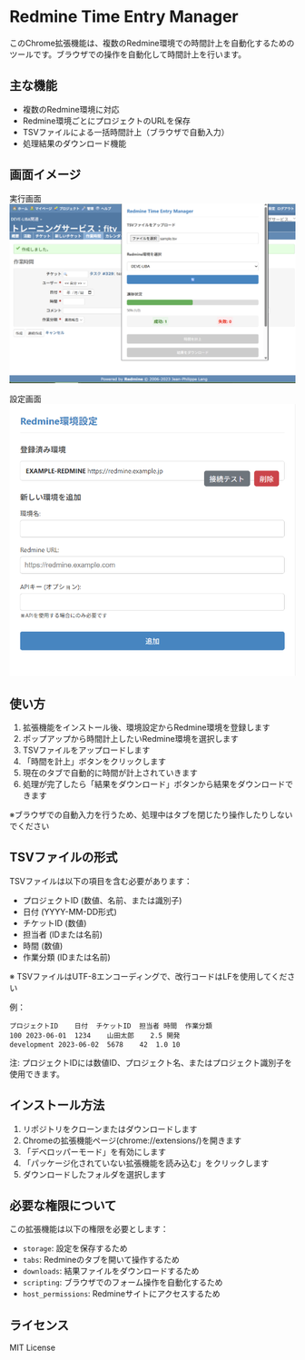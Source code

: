 # Redmine Time Entry Manager

このChrome拡張機能は、複数のRedmine環境での時間計上を自動化するためのツールです。ブラウザでの操作を自動化して時間計上を行います。

## 主な機能

- 複数のRedmine環境に対応
- Redmine環境ごとにプロジェクトのURLを保存
- TSVファイルによる一括時間計上（ブラウザで自動入力）
- 処理結果のダウンロード機能

## 画面イメージ

実行画面  
![実行画面](./images/screenshot_001.png)

設定画面  
![設定画面](./images/screenshot_002.png)

## 使い方

1. 拡張機能をインストール後、環境設定からRedmine環境を登録します
2. ポップアップから時間計上したいRedmine環境を選択します
3. TSVファイルをアップロードします
4. 「時間を計上」ボタンをクリックします
5. 現在のタブで自動的に時間が計上されていきます
6. 処理が完了したら「結果をダウンロード」ボタンから結果をダウンロードできます

※ブラウザでの自動入力を行うため、処理中はタブを閉じたり操作したりしないでください

## TSVファイルの形式

TSVファイルは以下の項目を含む必要があります：

- プロジェクトID (数値、名前、または識別子)
- 日付 (YYYY-MM-DD形式)
- チケットID (数値)
- 担当者 (IDまたは名前)
- 時間 (数値)
- 作業分類 (IDまたは名前)

※ TSVファイルはUTF-8エンコーディングで、改行コードはLFを使用してください

例：
```
プロジェクトID	日付	チケットID	担当者	時間	作業分類
100	2023-06-01	1234	山田太郎	2.5	開発
development	2023-06-02	5678	42	1.0	10
```

注: プロジェクトIDには数値ID、プロジェクト名、またはプロジェクト識別子を使用できます。

## インストール方法

1. リポジトリをクローンまたはダウンロードします
2. Chromeの拡張機能ページ(chrome://extensions/)を開きます
3. 「デベロッパーモード」を有効にします
4. 「パッケージ化されていない拡張機能を読み込む」をクリックします
5. ダウンロードしたフォルダを選択します

## 必要な権限について

この拡張機能は以下の権限を必要とします：

- `storage`: 設定を保存するため
- `tabs`: Redmineのタブを開いて操作するため
- `downloads`: 結果ファイルをダウンロードするため
- `scripting`: ブラウザでのフォーム操作を自動化するため
- `host_permissions`: Redmineサイトにアクセスするため

## ライセンス

MIT License
